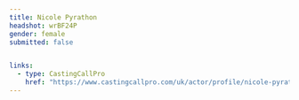 ```yaml
---
title: Nicole Pyrathon
headshot: wrBF24P
gender: female
submitted: false


links:
  - type: CastingCallPro
    href: "https://www.castingcallpro.com/uk/actor/profile/nicole-pyrathon"
---
```

